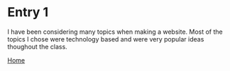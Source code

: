 # Entry 1

I have been considering many topics when making a website. Most of the topics I chose were technology based and were very popular ideas thoughout the class.

[Home](../README.md)
